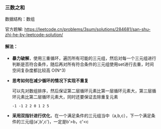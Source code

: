 ### 三数之和

数据结构：数组

官方题解: https://leetcode.cn/problems/3sum/solutions/284681/san-shu-zhi-he-by-leetcode-solution/

#### 解法：

- **暴力破解**，使用三重循环，遍历所有可能的三元组，然后对每一个三元组进行判断是否符合条件，随后再对所有符合条件的三元组使用set进行去重，时间空间复杂度都比较高  O(N^3)

- **思考如何在减少循环的情况下实现不重复**

  可以先对数组排序，然后保证第二层循环元素比第一层循环元素大，第三层循环元素比第二层循环元素大，同时还要保证去除重复元素

  ```
  -1 -1 2 2 0 1 2 5
  ```

- **采用双指针进行优化**，在一个满足条件的三元组当中（a,b,c），下一个满足条件的三元组(a',b',c')，一定是b'>b，c'<c
